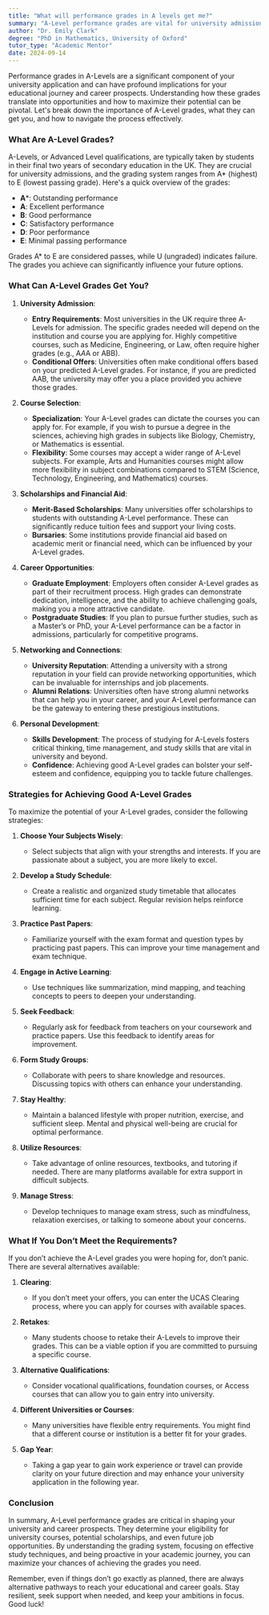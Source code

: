 ```yaml
---
title: "What will performance grades in A levels get me?"
summary: "A-Level performance grades are vital for university admissions and can significantly impact your educational and career opportunities."
author: "Dr. Emily Clark"
degree: "PhD in Mathematics, University of Oxford"
tutor_type: "Academic Mentor"
date: 2024-09-14
---
```


Performance grades in A-Levels are a significant component of your university application and can have profound implications for your educational journey and career prospects. Understanding how these grades translate into opportunities and how to maximize their potential can be pivotal. Let's break down the importance of A-Level grades, what they can get you, and how to navigate the process effectively.

### What Are A-Level Grades?

A-Levels, or Advanced Level qualifications, are typically taken by students in their final two years of secondary education in the UK. They are crucial for university admissions, and the grading system ranges from A* (highest) to E (lowest passing grade). Here's a quick overview of the grades:

- **A***: Outstanding performance
- **A**: Excellent performance
- **B**: Good performance
- **C**: Satisfactory performance
- **D**: Poor performance
- **E**: Minimal passing performance

Grades A* to E are considered passes, while U (ungraded) indicates failure. The grades you achieve can significantly influence your future options.

### What Can A-Level Grades Get You?

1. **University Admission**: 
   - **Entry Requirements**: Most universities in the UK require three A-Levels for admission. The specific grades needed will depend on the institution and course you are applying for. Highly competitive courses, such as Medicine, Engineering, or Law, often require higher grades (e.g., A*A*A or ABB).
   - **Conditional Offers**: Universities often make conditional offers based on your predicted A-Level grades. For instance, if you are predicted AAB, the university may offer you a place provided you achieve those grades.

2. **Course Selection**:
   - **Specialization**: Your A-Level grades can dictate the courses you can apply for. For example, if you wish to pursue a degree in the sciences, achieving high grades in subjects like Biology, Chemistry, or Mathematics is essential.
   - **Flexibility**: Some courses may accept a wider range of A-Level subjects. For example, Arts and Humanities courses might allow more flexibility in subject combinations compared to STEM (Science, Technology, Engineering, and Mathematics) courses.

3. **Scholarships and Financial Aid**:
   - **Merit-Based Scholarships**: Many universities offer scholarships to students with outstanding A-Level performance. These can significantly reduce tuition fees and support your living costs.
   - **Bursaries**: Some institutions provide financial aid based on academic merit or financial need, which can be influenced by your A-Level grades.

4. **Career Opportunities**:
   - **Graduate Employment**: Employers often consider A-Level grades as part of their recruitment process. High grades can demonstrate dedication, intelligence, and the ability to achieve challenging goals, making you a more attractive candidate.
   - **Postgraduate Studies**: If you plan to pursue further studies, such as a Master’s or PhD, your A-Level performance can be a factor in admissions, particularly for competitive programs.

5. **Networking and Connections**:
   - **University Reputation**: Attending a university with a strong reputation in your field can provide networking opportunities, which can be invaluable for internships and job placements.
   - **Alumni Relations**: Universities often have strong alumni networks that can help you in your career, and your A-Level performance can be the gateway to entering these prestigious institutions.

6. **Personal Development**:
   - **Skills Development**: The process of studying for A-Levels fosters critical thinking, time management, and study skills that are vital in university and beyond.
   - **Confidence**: Achieving good A-Level grades can bolster your self-esteem and confidence, equipping you to tackle future challenges.

### Strategies for Achieving Good A-Level Grades

To maximize the potential of your A-Level grades, consider the following strategies:

1. **Choose Your Subjects Wisely**:
   - Select subjects that align with your strengths and interests. If you are passionate about a subject, you are more likely to excel.

2. **Develop a Study Schedule**:
   - Create a realistic and organized study timetable that allocates sufficient time for each subject. Regular revision helps reinforce learning.

3. **Practice Past Papers**:
   - Familiarize yourself with the exam format and question types by practicing past papers. This can improve your time management and exam technique.

4. **Engage in Active Learning**:
   - Use techniques like summarization, mind mapping, and teaching concepts to peers to deepen your understanding.

5. **Seek Feedback**:
   - Regularly ask for feedback from teachers on your coursework and practice papers. Use this feedback to identify areas for improvement.

6. **Form Study Groups**:
   - Collaborate with peers to share knowledge and resources. Discussing topics with others can enhance your understanding.

7. **Stay Healthy**:
   - Maintain a balanced lifestyle with proper nutrition, exercise, and sufficient sleep. Mental and physical well-being are crucial for optimal performance.

8. **Utilize Resources**:
   - Take advantage of online resources, textbooks, and tutoring if needed. There are many platforms available for extra support in difficult subjects.

9. **Manage Stress**:
   - Develop techniques to manage exam stress, such as mindfulness, relaxation exercises, or talking to someone about your concerns.

### What If You Don’t Meet the Requirements?

If you don’t achieve the A-Level grades you were hoping for, don’t panic. There are several alternatives available:

1. **Clearing**:
   - If you don’t meet your offers, you can enter the UCAS Clearing process, where you can apply for courses with available spaces.

2. **Retakes**:
   - Many students choose to retake their A-Levels to improve their grades. This can be a viable option if you are committed to pursuing a specific course.

3. **Alternative Qualifications**:
   - Consider vocational qualifications, foundation courses, or Access courses that can allow you to gain entry into university.

4. **Different Universities or Courses**:
   - Many universities have flexible entry requirements. You might find that a different course or institution is a better fit for your grades.

5. **Gap Year**:
   - Taking a gap year to gain work experience or travel can provide clarity on your future direction and may enhance your university application in the following year.

### Conclusion

In summary, A-Level performance grades are critical in shaping your university and career prospects. They determine your eligibility for university courses, potential scholarships, and even future job opportunities. By understanding the grading system, focusing on effective study techniques, and being proactive in your academic journey, you can maximize your chances of achieving the grades you need. 

Remember, even if things don’t go exactly as planned, there are always alternative pathways to reach your educational and career goals. Stay resilient, seek support when needed, and keep your ambitions in focus. Good luck!
    